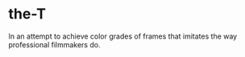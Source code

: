 # the-T
In an attempt to achieve color grades of frames that imitates the way professional filmmakers do. 
